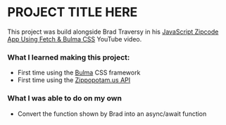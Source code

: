 # PROJECT TITLE HERE

This project was build alongside Brad Traversy in his [JavaScript Zipcode App Using Fetch & Bulma CSS](https://www.youtube.com/watch?v=K3GfUH7AZKs&list=PLillGF-RfqbbnEGy3ROiLWk7JMCuSyQtX&index=25) YouTube video.

### What I learned making this project:
- First time using the [Bulma](https://bulma.io/) CSS framework 
- First time using the [Zippopotam.us API](https://zippopotam.us/)

### What I was able to do on my own
- Convert the function shown by Brad into an async/await function